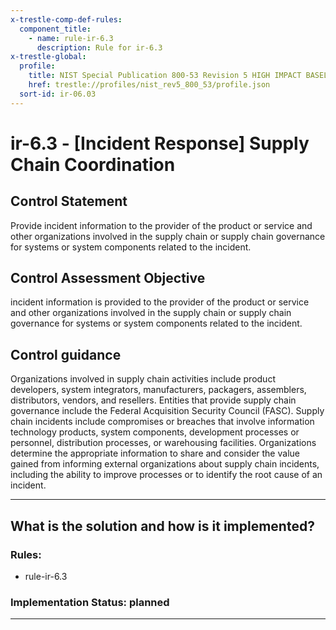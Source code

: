 ```yaml
---
x-trestle-comp-def-rules:
  component_title:
    - name: rule-ir-6.3
      description: Rule for ir-6.3
x-trestle-global:
  profile:
    title: NIST Special Publication 800-53 Revision 5 HIGH IMPACT BASELINE
    href: trestle://profiles/nist_rev5_800_53/profile.json
  sort-id: ir-06.03
---
```


# ir-6.3 - \[Incident Response\] Supply Chain Coordination

## Control Statement

Provide incident information to the provider of the product or service and other organizations involved in the supply chain or supply chain governance for systems or system components related to the incident.

## Control Assessment Objective

incident information is provided to the provider of the product or service and other organizations involved in the supply chain or supply chain governance for systems or system components related to the incident.

## Control guidance

Organizations involved in supply chain activities include product developers, system integrators, manufacturers, packagers, assemblers, distributors, vendors, and resellers. Entities that provide supply chain governance include the Federal Acquisition Security Council (FASC). Supply chain incidents include compromises or breaches that involve information technology products, system components, development processes or personnel, distribution processes, or warehousing facilities. Organizations determine the appropriate information to share and consider the value gained from informing external organizations about supply chain incidents, including the ability to improve processes or to identify the root cause of an incident.

______________________________________________________________________

## What is the solution and how is it implemented?

<!-- For implementation status enter one of: implemented, partial, planned, alternative, not-applicable -->

<!-- Note that the list of rules under ### Rules: is read-only and changes will not be captured after assembly to JSON -->

<!-- Add control implementation description here for control: ir-6.3 -->

### Rules:

  - rule-ir-6.3

### Implementation Status: planned

______________________________________________________________________
